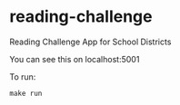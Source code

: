 # reading-challenge
Reading Challenge App for School Districts

You can see this on localhost:5001

To run:
```
make run
```
